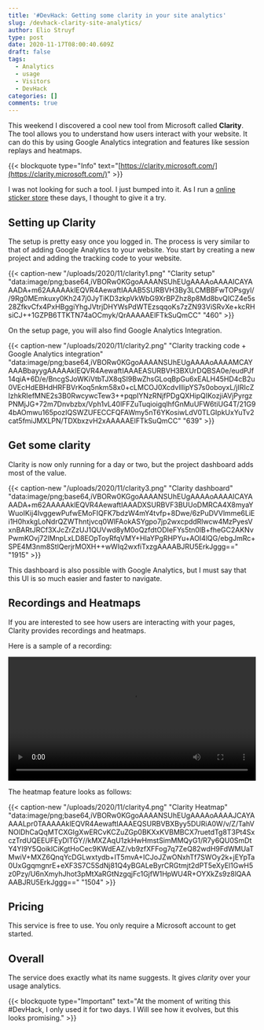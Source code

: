 ```yaml
---
title: '#DevHack: Getting some clarity in your site analytics'
slug: /devhack-clarity-site-analytics/
author: Elio Struyf
type: post
date: 2020-11-17T08:00:40.609Z
draft: false
tags: 
  - Analytics
  - usage
  - Visitors
  - DevHack
categories: []
comments: true
---
```


This weekend I discovered a cool new tool from Microsoft called **Clarity**. The tool allows you to understand how users interact with your website. It can do this by using Google Analytics integration and features like session replays and heatmaps.

{{< blockquote type="Info" text="[https://clarity.microsoft.com/](https://clarity.microsoft.com/)" >}}

I was not looking for such a tool. I just bumped into it. As I run a [online sticker store](https://pimpyourowndevice.com) these days, I thought to give it a try.

## Setting up Clarity

The setup is pretty easy once you logged in. The process is very similar to that of adding Google Analytics to your website. You start by creating a new project and adding the tracking code to your website.

{{< caption-new "/uploads/2020/11/clarity1.png" "Clarity setup"  "data:image/png;base64,iVBORw0KGgoAAAANSUhEUgAAAAoAAAAICAYAAADA+m62AAAAAklEQVR4AewaftIAAAB5SURBVH3By3LCMBBFwTOPsgyl//9Rg0MEmkuxy0Kh247j0JyTiKD3zkpVkWbG9XrBPZhz8p8Md8bvQICZ4e5s28ZfkvCfx4PxHBggiYhgJVtrjDHYWsPdWTEzsqqoKs7zZN93ViSRvXe+kcRHsiCJ++1GZPB6TTKTN74aOCmyk/QrAAAAAElFTkSuQmCC" "460" >}}

On the setup page, you will also find Google Analytics Integration.

{{< caption-new "/uploads/2020/11/clarity2.png" "Clarity tracking code + Google Analytics integration"  "data:image/png;base64,iVBORw0KGgoAAAANSUhEUgAAAAoAAAAMCAYAAABbayygAAAAAklEQVR4AewaftIAAAEASURBVH3BXUrDQBSA0e/eudPJf14qiA+6D/e/BncgSJoWKiVtbTJX8qSI9BwZhsGLoqBpGu6xEALH45HD4cB2u0VEcHdEBHdHRFBVrKoq5nkm58x0+cLMCOJ0XcdvllIipYS7s0oboyxL/jIRIcZIzhkRIefMNE2s3B0RwcywcTew3++pqpIYNzRNjfPDgQXHipQIKozjiAVjPyrgzPNMjJG+72m7Dnvbzbx/Vph1vL40lFFZuTuqioigqlhfGnMuUFW6tiUG4T/21G94bAOmwu165pozIQSWZUFECCFQFAWmy5nT6YKosiwLdV0TLGIpkUxYuTv2cat5fmiJMXLPN/TDXbxzvH2xAAAAAElFTkSuQmCC" "639" >}}

## Get some clarity

Clarity is now only running for a day or two, but the project dashboard adds most of the value. 

{{< caption-new "/uploads/2020/11/clarity3.png" "Clarity dashboard"  "data:image/png;base64,iVBORw0KGgoAAAANSUhEUgAAAAoAAAAICAYAAADA+m62AAAAAklEQVR4AewaftIAAADXSURBVF3BUUoDMRCA4X8myaYWuoIKij4IvggewPufwEMoFIQFK7bdzW4mY4tvfp+8Dwe/6zPuDVVlmme6LiEi1H0hxkgLoNdrQZWThntjvcq0WlFAokASYgpo7jp2wxcpddRlwcw4MzPyesVxnBARtJRCf3XJcZrZzUJ1QUVwd8yM0oQzfdtODIeFYs5tn0lB+fheGC2AKNvPwmKOvj72lMnpLxLD8EOpToyRfqVMY+HlaYPgRHPYu+AOI4lQG/ebgJmRc+SPE4M3nm8StlQerjrMOXH++wWIq2wxfiTxzgAAAABJRU5ErkJggg==" "1915" >}}

This dashboard is also possible with Google Analytics, but I must say that this UI is so much easier and faster to navigate. 

## Recordings and Heatmaps

If you are interested to see how users are interacting with your pages, Clarity provides recordings and heatmaps.

Here is a sample of a recording:

<video width="100%" controls>
  <source src="/uploads/2020/11/clarity5.mp4" type="video/mp4">
</video>

The heatmap feature looks as follows:

{{< caption-new "/uploads/2020/11/clarity4.png" "Clarity Heatmap"  "data:image/png;base64,iVBORw0KGgoAAAANSUhEUgAAAAoAAAAJCAYAAAALpr0TAAAAAklEQVR4AewaftIAAAEQSURBVBXByy5DURiA0W/v/Z/TahVNOlDhCaQqMTCXGIgXwERCvKCZuZGp0BKXxKVBMBCX7ruetdTg8T3Pt4SxczTrdUQEEUFEyDlTGY//kMXZAqU1zkHwHmstSimMMQyG1/R7y6QU0SmDtY4YI9Y5QoiklCiKgtHoCec9KWdEAZ/vb9zfXFFog7q7ZeQ82wdH9FdWMUaTMwiV+MXZ6QnqYcDGLwxtydb+IT5mvA+ICJoJZwONxhTf7SWOy2k+jEYpTa0UxGgqmgnrE+eXF3S7C5SdNj81Q4yBGALeByrCRGtmjt2dPT5eXyEl1GwH5z0Pzy/U6nXmyhJhot3pMtXaRGtNzgqjFc1GjfW1HpWU4R+OYXkZs9z8lQAAAABJRU5ErkJggg==" "1504" >}}

## Pricing

This service is free to use. You only require a Microsoft account to get started.

## Overall

The service does exactly what its name suggests. It gives *clarity* over your usage analytics.

{{< blockquote type="Important" text="At the moment of writing this #DevHack, I only used it for two days. I Will see how it evolves, but this looks promising." >}}
